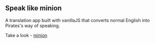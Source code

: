 ## Speak like minion

A translation app built with vanillaJS that converts normal English into Pirates's way of speaking.

Take a look - [minion](https://gouravmarch20.github.io/noeg-pirates-seven/)